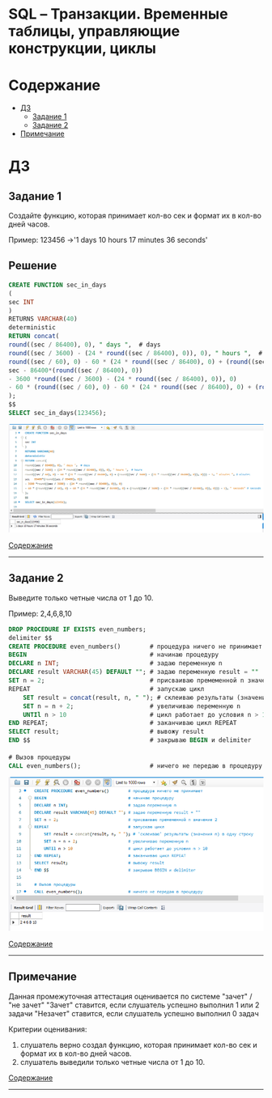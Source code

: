 # SQL – Транзакции. Временные таблицы, управляющие конструкции, циклы

# Содержание


+ [ДЗ](#дз)
    + [Задание 1](#задание-1)
    + [Задание 2](#задание-2)
+ [Примечание](#примечание)


# ДЗ

## Задание 1
Создайте функцию, которая принимает кол-во сек и формат их в кол-во дней часов. 

Пример: 123456 ->'1 days 10 hours 17 minutes 36 seconds'

## Решение

```sql
CREATE FUNCTION sec_in_days
(
sec INT
)
RETURNS VARCHAR(40)
deterministic
RETURN concat(
round((sec / 86400), 0), " days ",  # days
round((sec / 3600) - (24 * round((sec / 86400), 0)), 0), " hours ",  # hours
round((sec / 60), 0) - 60 * (24 * round((sec / 86400), 0) + (round((sec / 3600) - (24 * round((sec / 86400), 0)), 0))) - 1, " minutes ", # minutes
sec - 86400*(round((sec / 86400), 0)) 
- 3600 *round((sec / 3600) - (24 * round((sec / 86400), 0)), 0) 
- 60 * (round((sec / 60), 0) - 60 * (24 * round((sec / 86400), 0) + (round((sec / 3600) - (24 * round((sec / 86400), 0)), 0))) - 1), " seconds" # seconds
);
$$
SELECT sec_in_days(123456);
```

![006](/GB_SQL/Pictures/006_001.PNG)

[Содержание](#содержание)

<hr>

## Задание 2

Выведите только четные числа от 1 до 10. 

Пример: 2,4,6,8,10 

```sql
DROP PROCEDURE IF EXISTS even_numbers;
delimiter $$
CREATE PROCEDURE even_numbers()        # процедура ничего не принимает
BEGIN                                  # начинаю процедуру
DECLARE n INT;                         # задаю переменную n 
DECLARE result VARCHAR(45) DEFAULT ""; # задаю переменную result = ""
SET n = 2;                             # присваиваю премеменной n значение 2
REPEAT                                 # запускаю цикл
	SET result = concat(result, n, " "); # склеиваю результаты (значения n) в одну строку
	SET n = n + 2;                     # увеличиваю переменную n 
    UNTIl n > 10                       # цикл работает до условия n > 10
END REPEAT;	                           # заканчиваю цикл REPEAT
SELECT result;                         # вывожу result
END $$                                 # закрываю BEGIN и delimiter

# Вызов процедуры
CALL even_numbers();                   # ничего не передаю в процедуру
```

![006](/GB_SQL/Pictures/006_002.PNG)

[Содержание](#содержание)

<hr>

## Примечание
Данная промежуточная аттестация оценивается по системе "зачет" / "не зачет" "Зачет" ставится, если слушатель успешно выполнил 1 или 2 задачи "Незачет" ставится, если слушатель успешно выполнил 0 задач 

Критерии оценивания:
1. слушатель верно создал функцию, которая принимает кол-во сек и формат их в кол-во дней часов.
2. слушатель выведили только четные числа от 1 до 10.

[Содержание](#содержание)

<hr>